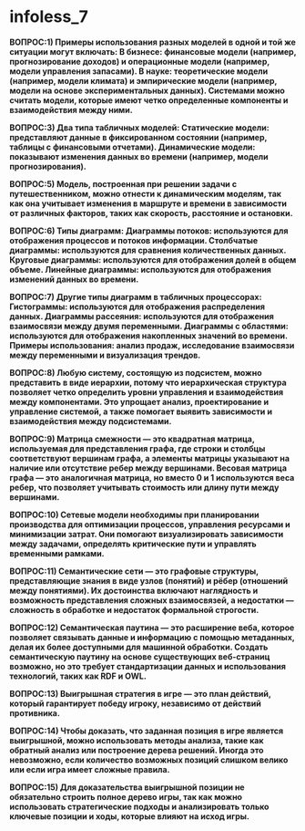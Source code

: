 # infoless_7

**ВОПРОС:1) Примеры использования разных моделей в одной и той же ситуации могут включать:
В бизнесе: финансовые модели (например, прогнозирование доходов) и операционные модели (например, модели управления запасами).
В науке: теоретические модели (например, модели климата) и эмпирические модели (например, модели на основе экспериментальных данных). Системами можно считать модели, которые имеют четко определенные компоненты и взаимодействия между ними.**

**ВОПРОС:3) Два типа табличных моделей:
Статические модели: представляют данные в фиксированном состоянии (например, таблицы с финансовыми отчетами).
Динамические модели: показывают изменения данных во времени (например, модели прогнозирования).**

**ВОПРОС:5) Модель, построенная при решении задачи с путешественником, можно отнести к динамическим моделям, так как она учитывает изменения в маршруте и времени в зависимости от различных факторов, таких как скорость, расстояние и остановки.**

**ВОПРОС:6) Типы диаграмм:
Диаграммы потоков: используются для отображения процессов и потоков информации.
Столбчатые диаграммы: используются для сравнения количественных данных.
Круговые диаграммы: используются для отображения долей в общем объеме.
Линейные диаграммы: используются для отображения изменений данных во времени.**

**ВОПРОС:7) Другие типы диаграмм в табличных процессорах:
Гистограммы: используются для отображения распределения данных.
Диаграммы рассеяния: используются для отображения взаимосвязи между двумя переменными.
Диаграммы с областями: используются для отображения накопленных значений во времени.
Примеры использования: анализ продаж, исследование взаимосвязи между переменными и визуализация трендов.**

**ВОПРОС:8) Любую систему, состоящую из подсистем, можно представить в виде иерархии, потому что иерархическая структура позволяет четко определить уровни управления и взаимодействия между компонентами. Это упрощает анализ, проектирование и управление системой, а также помогает выявить зависимости и взаимодействия между подсистемами.**

**ВОПРОС:9) Матрица смежности — это квадратная матрица, используемая для представления графа, где строки и столбцы соответствуют вершинам графа, а элементы матрицы указывают на наличие или отсутствие ребер между вершинами. Весовая матрица графа — это аналогичная матрица, но вместо 0 и 1 используются веса ребер, что позволяет учитывать стоимость или длину пути между вершинами.**

**ВОПРОС:10) Сетевые модели необходимы при планировании производства для оптимизации процессов, управления ресурсами и минимизации затрат. Они помогают визуализировать зависимости между задачами, определять критические пути и управлять временными рамками.**

**ВОПРОС:11) Семантические сети — это графовые структуры, представляющие знания в виде узлов (понятий) и рёбер (отношений между понятиями). Их достоинства включают наглядность и возможность представления сложных взаимосвязей, а недостатки — сложность в обработке и недостаток формальной строгости.**

**ВОПРОС:12) Семантическая паутина — это расширение веба, которое позволяет связывать данные и информацию с помощью метаданных, делая их более доступными для машинной обработки. Создать семантическую паутину на основе существующих веб-страниц возможно, но это требует стандартизации данных и использования технологий, таких как RDF и OWL.**

**ВОПРОС:13) Выигрышная стратегия в игре — это план действий, который гарантирует победу игроку, независимо от действий противника.**

**ВОПРОС:14) Чтобы доказать, что заданная позиция в игре является выигрышной, можно использовать методы анализа, такие как обратный анализ или построение дерева решений. Иногда это невозможно, если количество возможных позиций слишком велико или если игра имеет сложные правила.**

**ВОПРОС:15) Для доказательства выигрышной позиции не обязательно строить полное дерево игры, так как можно использовать стратегические подходы и анализировать только ключевые позиции и ходы, которые влияют на исход игры.**
